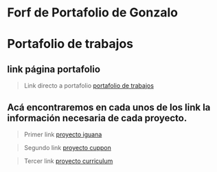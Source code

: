 # Forf de Portafolio de Gonzalo

# Portafolio de trabajos

## link página portafolio
> Link directo a portafolio
<a href="https://gonzalogd.github.io/Portafolio_Gonzalo_Demetrio/" target="_blank">portafolio de trabajos</a>

## Acá encontraremos en cada unos de los link la información necesaria de cada proyecto.
> Primer link 
<a href="https://github.com/gonzalogd/Proyecto_posicionamiento" target="_blank">proyecto iguana</a>

> Segundo link 
<a href="https://github.com/gonzalogd/ultimo_cuppon" target="_blank">proyecto cuppon</a>

> Tercer link 
<a href="https://github.com/gonzalogd/fdsw-github" target="_blank">proyecto curriculum</a>